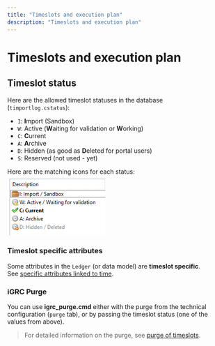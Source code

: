 ```yaml
---
title: "Timeslots and execution plan"
description: "Timeslots and execution plan"
---
```


# Timeslots and execution plan

## Timeslot status

Here are the allowed timeslot statuses in the database (`timportlog.cstatus`):

- `I`: **I**mport (Sandbox)
- `W`: Active (**W**aiting for validation or **W**orking)
- `C`: **C**urrent
- `A`: **A**rchive
- `D`: Hidden (as good as **D**eleted for portal users)
- `S`: Reserved (not used - yet)

Here are the matching icons for each status:  
![Timeslot status icons](./images/ts_status_icons.png)

### Timeslot specific attributes

Some attributes in the `Ledger` (or data model) are **timeslot specific**.  
See [specific attributes linked to time](../getting-started/index.md#time-management-in-the-data-model).

### iGRC Purge

You can use **igrc_purge.cmd** either with the purge from the technical configuration (`purge` tab), or by passing the timeslot status (one of the values from above).

> For detailed information on the purge, see [purge of timeslots](./02-purge-of-timeslots.md).
